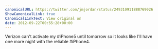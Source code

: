 ```yaml
---
canonicalURL: https://twitter.com/jmjordan/status/249310911888769026
ShowCanonicalLink: true
CanonicalLinkText: View original on
date: 2012-09-22T00:55:28+00:00
---
```

Verizon can't activate my #iPhone5 until tomorrow so it looks like I'll have one more night with the reliable #iPhone4.
